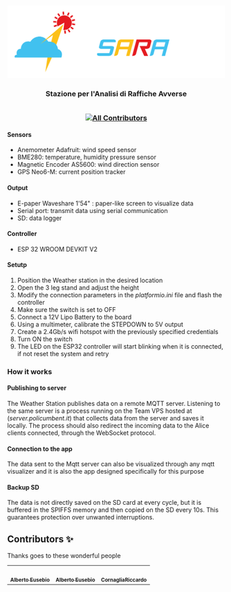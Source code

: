 ![SARA](img/banner.png)

<h3 align="center">
Stazione per l'Analisi di Raffiche Avverse
<br>
<br>

<!-- ALL-CONTRIBUTORS-BADGE:START - Do not remove or modify this section -->
[![All Contributors](https://img.shields.io/badge/all_contributors-3-orange.svg?style=flat-square)](#contributors-)
<!-- ALL-CONTRIBUTORS-BADGE:END -->

</h3>


[//]: # (TODO: vecchio readme, capire cosa potrebbe essere utile)


<!---

#### Components

-  
-  ANEMOMETRO
-  AS5048A - MAGNETOMETRO
-  Waveshare ePaper - Schermino per stampa a video imformazioni
-  ESP32 Development Board - Scheda principale
-  GPS
-  MICRO SD
-  BME280 - Sensore temperatura pressione umidità
-  ADS1115 - Convertitore analogico-digitale(ADC) e amplificatore programmabile(PGA)
-  RTC - Real Time Clock
-  Compass - Non sappiamo cosa sia

##### Come usare la stazione
	0) Calibrare la bandierina in modo da trovare lo 0° (usa la seriale e muovi la bandierina usando la punta come ago) e segnare la posizione
	1) Posizionare la punta della bandierina sullo 0 (quello è il polo N del magnete)
	2) Creare un Hotspot Wifi con SSD: "toolbox", password: "Toolbox.Torino" (in caso non funzioni controllate il codice) 
	3) avviare la stazione che si connetterà automaticamente all'hotspot
	4) i dati sono pubblicati sul server MQTT e visibili anche da Grafana

-->

#### Sensors

- Anemometer Adafruit: wind speed sensor
- BME280: temperature, humidity pressure sensor
- Magnetic Encoder AS5600: wind direction sensor
- GPS Neo6-M: current position tracker

#### Output
- E-paper Waveshare 1'54" : paper-like screen to visualize data
- Serial port: transmit data using serial communication
- SD: data logger

#### Controller
- ESP 32 WROOM DEVKIT V2
 
#### Setutp
1) Position the Weather station in the desired location
2) Open the 3 leg stand and adjust the height
3) Modify the connection parameters in the *platformio.ini* file and flash the controller
4) Make sure the switch is set to OFF
5) Connect a 12V Lipo Battery to the board
6) Using a multimeter, calibrate the STEPDOWN to 5V output
7) Create a 2.4Gb/s wifi hotspot with the previously specified credentials
8) Turn ON the switch
9) The LED on the ESP32 controller will start blinking when it is connected, if not reset the system and retry

### How it works

#### Publishing to server
The Weather Station publishes data on a remote MQTT server. Listening to the same server is a process
running on the Team VPS hosted at (*server.policumbent.it*) that collects data from the server and saves it locally.
The process should also redirect the incoming data to the Alice clients connected, through the WebSocket protocol.

#### Connection to the app
The data sent to the Mqtt server can also be visualized through any mqtt visualizer and it is also
the app designed specifically for this purpose

#### Backup SD
The data is not directly saved on the SD card at every cycle, but it is buffered in the SPIFFS memory 
and then copied on the SD every 10s. This guarantees protection over unwanted interruptions.


## Contributors ✨

Thanks goes to these wonderful people
<!-- ALL-CONTRIBUTORS-LIST:START - Do not remove or modify this section -->
<!-- prettier-ignore-start -->
<!-- markdowns-disable -->
<table>

<td align="center"><a href="https://github.com/AlbertoEusebio"><img src="https://avatars.githubusercontent.com/u/72319445?v=4?s=100" width="100px;" alt=""/><br /><sub><b>Alberto Eusebio</b></sub></a><br /><a href="https://github.com/policumbent/bob/commits?author=AlbertoEusebio" title="Code"></a></td>
<td align="center"><a href="https://github.com/orgs/policumbent/people/SimoneSampognaro"><img src="https://avatars.githubusercontent.com/u/81438351?v=4" width="100px;" alt=""/><br /><sub><b>Alberto Eusebio</b></sub></a><br /><a href="https://github.com/policumbent/bob/commits?author=AlbertoEusebio" title="Code"></a></td>
<td align="center"><a href="https://github.com/CornagliaRiccardo"><img src="https://avatars.githubusercontent.com/u/81438517?v=4?s=100" width="100px;" alt=""/><br /><sub><b>CornagliaRiccardo</b></sub></a><br /><a href="https://github.com/policumbent/bob/commits?author=CornagliaRiccardo" title="Code"></a></td>
</table>